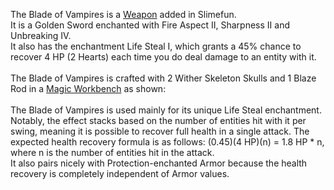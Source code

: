 The Blade of Vampires is a [Weapon](https://github.com/Slimefun/Slimefun4/wiki/Weapons) added in Slimefun.<br>
It is a Golden Sword enchanted with Fire Aspect II, Sharpness II and Unbreaking IV.<br>
It also has the enchantment Life Steal I, which grants a 45% chance to recover 4 HP (2 Hearts) each time you do deal damage to an entity with it.<br><br>
The Blade of Vampires is crafted with 2 Wither Skeleton Skulls and 1 Blaze Rod in a [Magic Workbench](https://github.com/Slimefun/Slimefun4/wiki/Magic-Workbench) as shown:<br>
<br>
The Blade of Vampires is used mainly for its unique Life Steal enchantment. Notably, the effect stacks based on the number of entities hit with it per swing, meaning it is possible to recover full health in a single attack. The expected health recovery formula is as follows: (0.45)(4 HP)(n) = 1.8 HP * n, where n is the number of entities hit in the attack.<br>
It also pairs nicely with Protection-enchanted Armor because the health recovery is completely independent of Armor values. 
